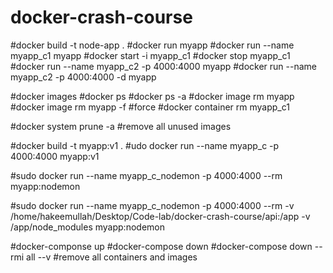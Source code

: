 # docker-crash-course

#docker build -t node-app .
#docker run myapp
#docker run --name myapp_c1 myapp
#docker start -i myapp_c1
#docker stop myapp_c1
#docker run --name myapp_c2 -p 4000:4000 myapp
#docker run --name myapp_c2 -p 4000:4000 -d myapp

#docker images
#docker ps
#docker ps -a
#docker image rm myapp
#docker image rm myapp -f #force
#docker container rm myapp_c1

#docker system prune -a #remove all unused images

#docker build -t myapp:v1 .
#udo docker run --name myapp_c -p 4000:4000 myapp:v1

#sudo docker run --name myapp_c_nodemon -p 4000:4000 --rm myapp:nodemon

#sudo docker run --name myapp_c_nodemon -p 4000:4000 --rm -v /home/hakeemullah/Desktop/Code-lab/docker-crash-course/api:/app -v /app/node_modules  myapp:nodemon

#docker-componse up 
#docker-compose down
#docker-compose down --rmi all --v #remove all containers and images

